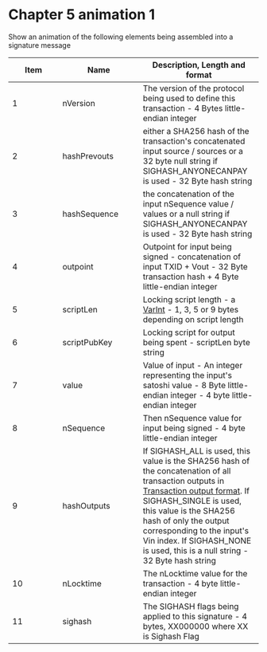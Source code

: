 # Chapter 5 animation 1

Show an animation of the following elements being assembled into a signature message

<table><thead><tr><th width="85">Item</th><th width="146">Name</th><th>Description, Length and format</th></tr></thead><tbody><tr><td>1</td><td>nVersion</td><td>The version of the protocol being used to define this transaction - 4 Bytes little-endian integer</td></tr><tr><td>2</td><td>hashPrevouts</td><td>either a SHA256 hash of the transaction's concatenated input source / sources or a 32 byte null string if SIGHASH_ANYONECANPAY is used - 32 Byte hash string</td></tr><tr><td>3</td><td>hashSequence</td><td>the concatenation of the input nSequence value / values or a null string if SIGHASH_ANYONECANPAY is used - 32 Byte hash string</td></tr><tr><td>4</td><td>outpoint</td><td>Outpoint for input being signed - concatenation of input TXID + Vout - 32 Byte transaction hash + 4 Byte little-endian integer</td></tr><tr><td>5</td><td>scriptLen</td><td>Locking script length - a <a href="https://wiki.bitcoinsv.io/index.php/VarInt">VarInt</a> - 1, 3, 5 or 9 bytes depending on script length</td></tr><tr><td>6</td><td>scriptPubKey</td><td>Locking script for output being spent - scriptLen byte string</td></tr><tr><td>7</td><td>value</td><td>Value of input - An integer representing the input's satoshi value - 8 Byte little-endian integer - 4 byte little-endian integer</td></tr><tr><td>8</td><td>nSequence</td><td>Then nSequence value for input being signed - 4 byte little-endian integer</td></tr><tr><td>9</td><td>hashOutputs</td><td>If SIGHASH_ALL is used, this value is the SHA256 hash of the concatenation of all transaction outputs in <a href="https://wiki.bitcoinsv.io/index.php/Bitcoin_Transactions#Format_of_a_Transaction_Output">Transaction output format</a>. If SIGHASH_SINGLE is used, this value is the SHA256 hash of only the output corresponding to the input's Vin index. If SIGHASH_NONE is used, this is a null string - 32 Byte hash string</td></tr><tr><td>10</td><td>nLocktime</td><td>The nLocktime value for the transaction - 4 byte little-endian integer</td></tr><tr><td>11</td><td>sighash</td><td>The SIGHASH flags being applied to this signature - 4 bytes, XX000000 where XX is Sighash Flag</td></tr></tbody></table>
